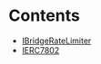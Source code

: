 

# Contents
- [IBridgeRateLimiter](IBridgeRateLimiter.sol/interface.IBridgeRateLimiter.md)
- [IERC7802](IERC7802.sol/interface.IERC7802.md)
